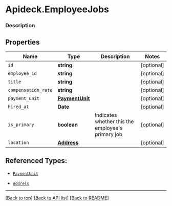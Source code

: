 # Apideck.EmployeeJobs

### Description

## Properties
Name | Type | Description | Notes
------------ | ------------- | ------------- | -------------
`id` | **string** |  | [optional] 
`employee_id` | **string** |  | [optional] 
`title` | **string** |  | [optional] 
`compensation_rate` | **string** |  | [optional] 
`payment_unit` | [**PaymentUnit**](PaymentUnit.md) |  | [optional] 
`hired_at` | **Date** |  | [optional] 
`is_primary` | **boolean** | Indicates whether this the employee\'s primary job | [optional] 
`location` | [**Address**](Address.md) |  | [optional] 





## Referenced Types:




* [`PaymentUnit`](PaymentUnit.md)


* [`Address`](Address.md)

---

[[Back to top]](#) [[Back to API list]](../../../../README.md#documentation-for-api-endpoints) [[Back to README]](../../../../README.md)


